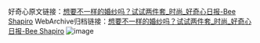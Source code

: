 好奇心原文链接：[想要不一样的婚纱吗？试试两件套_时尚_好奇心日报-Bee Shapiro](https://www.qdaily.com/articles/8755.html)
WebArchive归档链接：[想要不一样的婚纱吗？试试两件套_时尚_好奇心日报-Bee Shapiro](http://web.archive.org/web/20160424181509/http://www.qdaily.com:80/articles/8755.html)
![image](http://ww3.sinaimg.cn/large/007d5XDply1g3vdqps4swj30u04ixkjl)